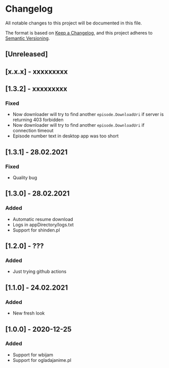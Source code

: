 # Changelog
All notable changes to this project will be documented in this file.

The format is based on [Keep a Changelog](https://keepachangelog.com/en/1.0.0/),
and this project adheres to [Semantic Versioning](https://semver.org/spec/v2.0.0.html).

## [Unreleased]

## [x.x.x] - xxxxxxxxx

## [1.3.2] - xxxxxxxxx

### Fixed
- Now downloader will try to find another `episode.DownloadUri` if server is returning 403 forbidden
- Now downloader will try to find another `episode.DownloadUri` if connection timeout
- Episode number text in desktop app was too short 

## [1.3.1] - 28.02.2021

### Fixed
- Quality bug


## [1.3.0] - 28.02.2021
### Added
- Automatic resume download
- Logs in appDirectory/logs.txt
- Support for shinden.pl

## [1.2.0] - ???
### Added
- Just trying github actions

## [1.1.0] - 24.02.2021
### Added
- New fresh look

## [1.0.0] - 2020-12-25
### Added
- Support for wbijam
- Support for ogladajanime.pl

